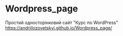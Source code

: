 # Wordpress_page
Простий односторінковий сайт "Курс по WordPress"
https://andriilozovetskyi.github.io/Wordpress_page/
